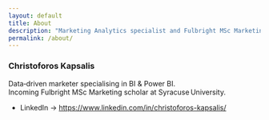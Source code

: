 ```yaml
---
layout: default
title: About
description: "Marketing Analytics specialist and Fulbright MSc Marketing candidate at Syracuse University with expertise in BI, Power BI, and data science"
permalink: /about/
---
```


### Christoforos Kapsalis  

Data‑driven marketer specialising in BI & Power BI.  
Incoming Fulbright MSc Marketing scholar at Syracuse University.

* LinkedIn → <https://www.linkedin.com/in/christoforos-kapsalis/>  